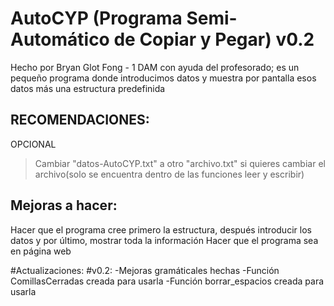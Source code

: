 # AutoCYP (Programa Semi-Automático de Copiar y Pegar) v0.2
 Hecho por Bryan Glot Fong - 1 DAM con ayuda del profesorado; es un pequeño programa donde introducimos datos y muestra por pantalla esos datos más una estructura predefinida

## RECOMENDACIONES:
OPCIONAL
>Cambiar "datos-AutoCYP.txt" a otro "archivo.txt" si quieres cambiar el archivo(solo se encuentra dentro de las funciones leer y escribir)

## Mejoras a hacer:
Hacer que el programa cree primero la estructura, después introducir los datos y por último, mostrar toda la información
Hacer que el programa sea en página web



#Actualizaciones:
#v0.2:
-Mejoras gramáticales hechas
-Función ComillasCerradas creada para usarla
-Función borrar_espacios creada para usarla
